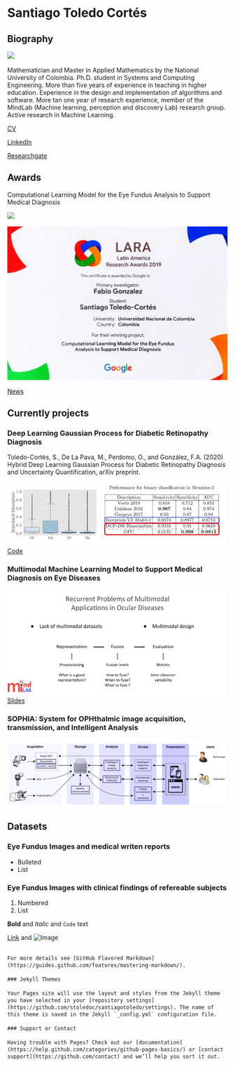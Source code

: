 # Santiago Toledo Cortés

## Biography
![](https://ingenieria.unal.edu.co/mindlab/wp-content/uploads/2019/03/IMG-20160407-WA0007-177x300.jpg)

Mathematician and Master in Applied Mathematics by the National University of Colombia. Ph.D. student in Systems and Computing Engineering. More than five years of experience in teaching in higher education. Experience in the design and implementation of algorithms and software. More tan one year of research experience, member of the MindLab (Machine learning, perception and discovery Lab) research group. Active research in Machine Learning.

[CV](https://github.com/stoledoc/santiagotoledo/blob/master/CV_Santiago_Toledo.pdf)

[LinkedIn](https://www.linkedin.com/in/santiago-toledo-cort%C3%A9s-66964a54/?originalSubdomain=co)

[Researchgate](https://www.researchgate.net/profile/Santiago_Toledo_Cortes)

## Awards

Computational Learning Model for the Eye Fundus Analysis to Support Medical Diagnosis

![](https://www.elespectador.com/resizer/UEV93vwZh3dtjbdi1ey4iMpD4Iw=/657x0/cloudfront-us-east-1.images.arcpublishing.com/elespectador/OHBWB33N75B6FKG3Y6BPIQHF5I.jpg)

![](https://raw.githubusercontent.com/stoledoc/santiagotoledo/master/Premio_LARAGoogleResearch.jpg)

[News](https://www.elespectador.com/noticias/tecnologia/cinco-proyectos-colombianos-ganaron-en-los-premios-de-investigacion-lara-de-google/)

## Currently projects

###  Deep Learning Gaussian Process for Diabetic Retinopathy Diagnosis

Toledo-Cortés, S., De La Pava, M., Perdomo, O., and González, F.A. (2020) Hybrid Deep Learning Gaussian Process for Diabetic Retinopathy Diagnosis and Uncertainty Quantification, arXiv preprint.

![](https://raw.githubusercontent.com/stoledoc/santiagotoledo/master/Results_Messidor2.jpg)
[Code](https://github.com/stoledoc/DLGP-DR-Diagnosis)

### Multimodal Machine Learning Model to Support Medical Diagnosis on Eye Diseases

![](https://raw.githubusercontent.com/stoledoc/santiagotoledo/master/Multimodal_problems.png)
[Slides](https://github.com/stoledoc/santiagotoledo/blob/master/PhD%20Qualifying%20Exam_SantiagoToledo.pdf)

###  SOPHIA: System for OPHthalmic image acquisition, transmission, and Intelligent Analysis

![](https://raw.githubusercontent.com/stoledoc/santiagotoledo/master/image_system_blue.png)

## **Datasets**

### Eye Fundus Images and medical writen reports

- Bulleted
- List

### Eye Fundus Images with clinical findings of refereable subjects

1. Numbered
2. List

**Bold** and _Italic_ and `Code` text

[Link](url) and ![Image](src)
```

For more details see [GitHub Flavored Markdown](https://guides.github.com/features/mastering-markdown/).

### Jekyll Themes

Your Pages site will use the layout and styles from the Jekyll theme you have selected in your [repository settings](https://github.com/stoledoc/santiagotoledo/settings). The name of this theme is saved in the Jekyll `_config.yml` configuration file.

### Support or Contact

Having trouble with Pages? Check out our [documentation](https://help.github.com/categories/github-pages-basics/) or [contact support](https://github.com/contact) and we’ll help you sort it out.
